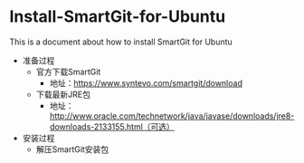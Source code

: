 # Install-SmartGit-for-Ubuntu
This is a document about  how to install SmartGit for Ubuntu

* 准备过程
    * 官方下载SmartGit
        * 地址：https://www.syntevo.com/smartgit/download
    * 下载最新JRE包
        * 地址：http://www.oracle.com/technetwork/java/javase/downloads/jre8-downloads-2133155.html（可选）
* 安装过程
    * 解压SmartGit安装包
